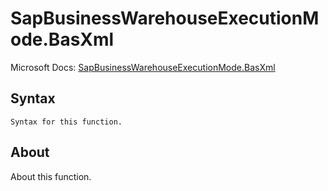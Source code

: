 # SapBusinessWarehouseExecutionMode.BasXml

Microsoft Docs: [SapBusinessWarehouseExecutionMode.BasXml](https://docs.microsoft.com/en-us/powerquery-m/sapbusinesswarehouseexecutionmode-basxml)

## Syntax

```
Syntax for this function.
```

## About

About this function.

